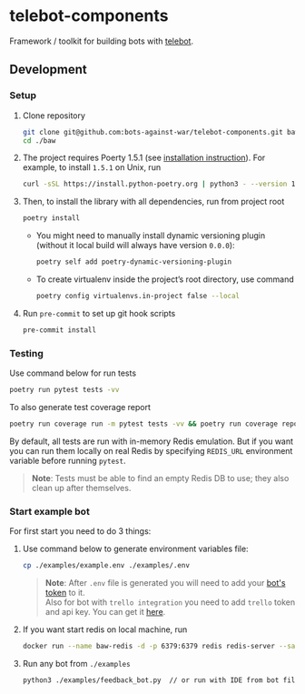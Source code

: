 # telebot-components

Framework / toolkit for building bots with [telebot](https://github.com/bots-against-war/telebot).

## Development

### Setup

1. Clone repository
   ```bash
   git clone git@github.com:bots-against-war/telebot-components.git baw
   cd ./baw
   ```

2. The project requires Poerty 1.5.1 (see [installation instruction](https://python-poetry.org/docs/master#installing-with-the-official-installer)).
   For example, to install `1.5.1` on Unix, run
   ```bash
   curl -sSL https://install.python-poetry.org | python3 - --version 1.5.1
   ```

3. Then, to install the library with all dependencies, run from project root
   ```bash
   poetry install
   ```
   - You might need to manually install dynamic versioning plugin (without it local build will
     always have version `0.0.0`):
     ```bash
     poetry self add poetry-dynamic-versioning-plugin
     ```
   - To create virtualenv inside the project’s root directory, use command
     ```bash
     poetry config virtualenvs.in-project false --local
     ```
4. Run `pre-commit` to set up git hook scripts
   ```bash
   pre-commit install
   ```


### Testing
Use command below for run tests
```bash
poetry run pytest tests -vv
```

To also generate test coverage report

```bash
poetry run coverage run -m pytest tests -vv && poetry run coverage report
```

By default, all tests are run with in-memory Redis emulation. But if you want you can run them
locally on real Redis by specifying `REDIS_URL` environment variable before running `pytest`.

> **Note**: Tests must be able to find an empty Redis DB to use; they also clean up after themselves.

### Start example bot
For first start you need to do 3 things:
1. Use command below to generate environment variables file:
    ```bash
    cp ./examples/example.env ./examples/.env
    ```
   > **Note**: After `.env` file is generated you will need to add your [bot's token](https://core.telegram.org/bots#6-botfather) to it.  
   > Also for bot with `trello integration` you need to add `trello` token and api key. You can get it [here](https://trello.com/app-key).
2. If you want start redis on local machine, run
    ```bash
    docker run --name baw-redis -d -p 6379:6379 redis redis-server --save 60 1 --loglevel warning
    ```
3. Run any bot from `./examples`
    ```bash
    python3 ./examples/feedback_bot.py  // or run with IDE from bot file
    ```
